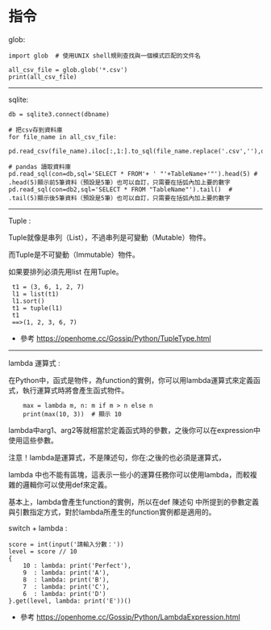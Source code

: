 # 指令

glob:

    import glob  # 使用UNIX shell規則查找與一個模式匹配的文件名

    all_csv_file = glob.glob('*.csv')
    print(all_csv_file)
    
----------------------------------------------------------------------    
sqlite:
    
    db = sqlite3.connect(dbname)
    
    # 把csv存到資料庫
    for file_name in all_csv_file:  
        pd.read_csv(file_name).iloc[:,1:].to_sql(file_name.replace('.csv',''),db_exists='replace')
    
    # pandas 讀取資料庫
    pd.read_sql(con=db,sql='SELECT * FROM'+ ' "'+TableName+'"').head(5) # .head(5)顯示前5筆資料（預設是5筆）也可以自訂，只需要在括弧內加上要的數字
    pd.read_sql(con=db2,sql='SELECT * FROM "TableName"').tail()  # .tail(5)顯示後5筆資料（預設是5筆）也可以自訂，只需要在括弧內加上要的數字
    
----------------------------------------------------------------------    
Tuple :

   Tuple就像是串列（List），不過串列是可變動（Mutable）物件。
   
   而Tuple是不可變動（Immutable）物件。
   
   如果要排列必須先用list 在用Tuple。
   
     t1 = (3, 6, 1, 2, 7)
     l1 = list(t1)
     l1.sort()
     t1 = tuple(l1)
     t1
     ==>(1, 2, 3, 6, 7)
     
- 參考 https://openhome.cc/Gossip/Python/TupleType.html

----------------------------------------------------------------------  
 lambda 運算式 :
 
   在Python中，函式是物件，為function的實例，你可以用lambda運算式來定義函式，執行運算式時將會產生函式物件。
   
        max = lambda m, n: m if m > n else n
        print(max(10, 3))  # 顯示 10
        
   lambda中arg1、arg2等就相當於定義函式時的參數，之後你可以在expression中使用這些參數。
   
   注意！lambda是運算式，不是陳述句，你在:之後的也必須是運算式，
   
   lambda    中也不能有區塊，這表示一些小的運算任務你可以使用lambda，而較複雜的邏輯你可以使用def來定義。
   
   基本上，lambda會產生function的實例，所以在def 陳述句 中所提到的參數定義與引數指定方式，對於lambda所產生的function實例都是適用的。
   
   switch + lambda :
    
    score = int(input('請輸入分數：'))
    level = score // 10
    {
        10 : lambda: print('Perfect'),
        9  : lambda: print('A'),
        8  : lambda: print('B'),
        7  : lambda: print('C'),
        6  : lambda: print('D')
    }.get(level, lambda: print('E'))()
    
 - 參考 https://openhome.cc/Gossip/Python/LambdaExpression.html
